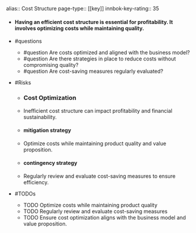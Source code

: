 alias:: Cost Structure
page-type:: [[key]]
innbok-key-rating:: 35
- #### Having an efficient cost structure is essential for profitability. It involves optimizing costs while maintaining quality.
- #questions
  - #question Are costs optimized and aligned with the business model?
  - #question Are there strategies in place to reduce costs without compromising quality?
  - #question Are cost-saving measures regularly evaluated?
- #Risks

  - ### Cost Optimization
  - Inefficient cost structure can impact profitability and financial sustainability.
  - #### mitigation strategy
  - Optimize costs while maintaining product quality and value proposition.
  - #### contingency strategy
  - Regularly review and evaluate cost-saving measures to ensure efficiency.
- #TODOs
  - TODO Optimize costs while maintaining product quality
  - TODO  Regularly review and evaluate cost-saving measures
  - TODO  Ensure cost optimization aligns with the business model and value proposition.


